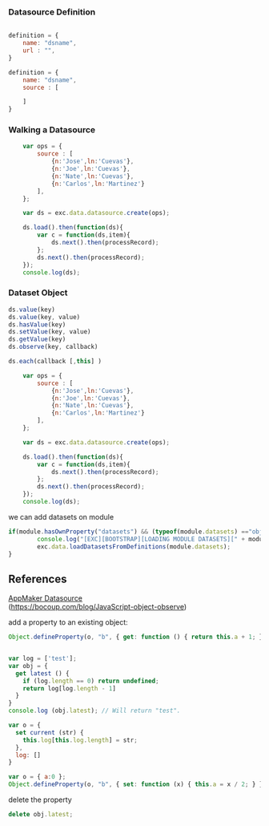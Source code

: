 

### Datasource Definition ###

```javascript

definition = {
	name: "dsname",
	url : "",
}

definition = {
	name: "dsname",
	source : [

	]
}
```

### Walking a Datasource ###

```javascript
	var ops = {
		source : [
			{n:'Jose',ln:'Cuevas'},
			{n:'Joe',ln:'Cuevas'},
			{n:'Nate',ln:'Cuevas'},
			{n:'Carlos',ln:'Martinez'}
		],
	};

	var ds = exc.data.datasource.create(ops);

	ds.load().then(function(ds){
		var c = function(ds,item){
			ds.next().then(processRecord);
		};
		ds.next().then(processRecord);
	});
	console.log(ds);
```




### Dataset Object ###


```javascript
ds.value(key)
ds.value(key, value)
ds.hasValue(key)
ds.setValue(key, value)
ds.getValue(key)
ds.observe(key, callback)

ds.each(callback [,this] )
```

```javascript
	var ops = {
		source : [
			{n:'Jose',ln:'Cuevas'},
			{n:'Joe',ln:'Cuevas'},
			{n:'Nate',ln:'Cuevas'},
			{n:'Carlos',ln:'Martinez'}
		],
	};

	var ds = exc.data.datasource.create(ops);

	ds.load().then(function(ds){
		var c = function(ds,item){
			ds.next().then(processRecord);
		};
		ds.next().then(processRecord);
	});
	console.log(ds);
```

we can add datasets on module
```javascript
if(module.hasOwnProperty("datasets") && (typeof(module.datasets) =="object") ){
		console.log("[EXC][BOOTSTRAP][LOADING MODULE DATASETS][" + module.moduleName + "]");
		exc.data.loadDatasetsFromDefinitions(module.datasets);
}
```

## References ##
[AppMaker Datasource](https://developers.google.com/appmaker/scripting/api/client#DataSource)<br>
(https://bocoup.com/blog/JavaScript-object-observe)<br>

add a property to an existing object:

```javascript
Object.defineProperty(o, "b", { get: function () { return this.a + 1; } });


var log = ['test'];
var obj = {
  get latest () {
    if (log.length == 0) return undefined;
    return log[log.length - 1]
  }
}
console.log (obj.latest); // Will return "test".
```
```javascript
var o = {
  set current (str) {
    this.log[this.log.length] = str;
  },
  log: []
}
```

```javascript
var o = { a:0 };
Object.defineProperty(o, "b", { set: function (x) { this.a = x / 2; } });
```

delete the property
```javascript
delete obj.latest;
```
